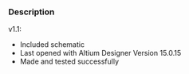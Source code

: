 ### Description

v1.1:
- Included schematic
- Last opened with Altium Designer Version 15.0.15
- Made and tested successfully